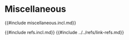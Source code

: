 # Miscellaneous

{{#include miscellaneous.incl.md}}

{{#include refs.incl.md}}
{{#include ../../refs/link-refs.md}}

<div class="hidden">
</div>
